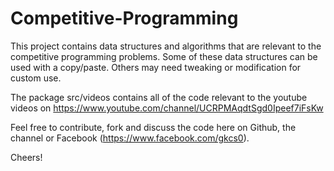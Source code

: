 # Competitive-Programming

This project contains data structures and algorithms that are relevant to the competitive programming problems. Some of these data structures can be used with a copy/paste. Others may need tweaking or modification for custom use.

The package src/videos contains all of the code relevant to the youtube videos on https://www.youtube.com/channel/UCRPMAqdtSgd0Ipeef7iFsKw

Feel free to contribute, fork and discuss the code here on Github, the channel or Facebook (https://www.facebook.com/gkcs0).

Cheers!
